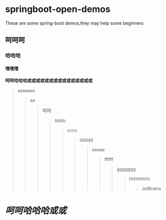 # springboot-open-demos
These are some spring-boot demos,they may help some beginners
## 呵呵呵
### 哈哈哈
#### 嘿嘿嘿
**呵呵哈哈哈或或或或或或或或或或或或或或或**
> aaaaaaa
>> aa
>>> 呵呵
>>>>bbbb
>>>>>cccc
>>>>>>ddddd
>>>>>>>eeeee
>>>>>>>>ffffff
>>>>>>>>>ggggggg
>>>>>>>>>>hhhhhhhh
>>>>>>>>>>> JetBrains
# _呵呵哈哈哈或或_
